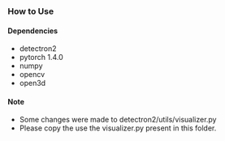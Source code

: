 ### How to Use

#### Dependencies
* detectron2
* pytorch 1.4.0
* numpy
* opencv
* open3d

#### Note
* Some changes were made to detectron2/utils/visualizer.py
* Please copy the use the visualizer.py present in this folder. 
